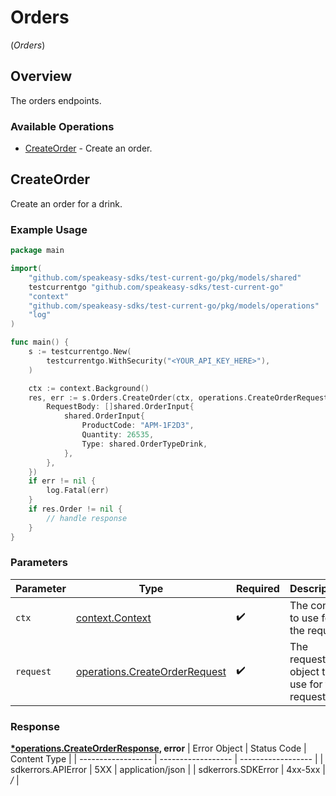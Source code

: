 # Orders
(*Orders*)

## Overview

The orders endpoints.

### Available Operations

* [CreateOrder](#createorder) - Create an order.

## CreateOrder

Create an order for a drink.

### Example Usage

```go
package main

import(
	"github.com/speakeasy-sdks/test-current-go/pkg/models/shared"
	testcurrentgo "github.com/speakeasy-sdks/test-current-go"
	"context"
	"github.com/speakeasy-sdks/test-current-go/pkg/models/operations"
	"log"
)

func main() {
    s := testcurrentgo.New(
        testcurrentgo.WithSecurity("<YOUR_API_KEY_HERE>"),
    )

    ctx := context.Background()
    res, err := s.Orders.CreateOrder(ctx, operations.CreateOrderRequest{
        RequestBody: []shared.OrderInput{
            shared.OrderInput{
                ProductCode: "APM-1F2D3",
                Quantity: 26535,
                Type: shared.OrderTypeDrink,
            },
        },
    })
    if err != nil {
        log.Fatal(err)
    }
    if res.Order != nil {
        // handle response
    }
}
```

### Parameters

| Parameter                                                                          | Type                                                                               | Required                                                                           | Description                                                                        |
| ---------------------------------------------------------------------------------- | ---------------------------------------------------------------------------------- | ---------------------------------------------------------------------------------- | ---------------------------------------------------------------------------------- |
| `ctx`                                                                              | [context.Context](https://pkg.go.dev/context#Context)                              | :heavy_check_mark:                                                                 | The context to use for the request.                                                |
| `request`                                                                          | [operations.CreateOrderRequest](../../pkg/models/operations/createorderrequest.md) | :heavy_check_mark:                                                                 | The request object to use for the request.                                         |


### Response

**[*operations.CreateOrderResponse](../../pkg/models/operations/createorderresponse.md), error**
| Error Object       | Status Code        | Content Type       |
| ------------------ | ------------------ | ------------------ |
| sdkerrors.APIError | 5XX                | application/json   |
| sdkerrors.SDKError | 4xx-5xx            | */*                |

